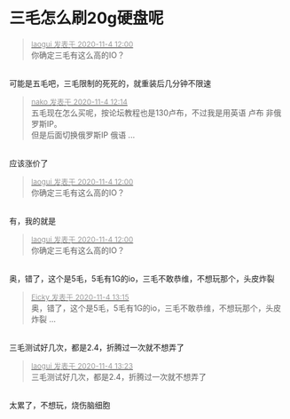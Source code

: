 # 三毛怎么刷20g硬盘呢


<div class="quote"><blockquote><font size="2"><a href="https://www.hostloc.com/forum.php?mod=redirect&amp;goto=findpost&amp;pid=9400749&amp;ptid=762241" target="_blank"><font color="#999999">laogui 发表于 2020-11-4 12:00</font></a></font><br />
你确定三毛有这么高的IO？</blockquote></div><br />
可能是五毛吧，三毛限制的死死的，就重装后几分钟不限速

<div class="quote"><blockquote><font size="2"><a href="https://www.hostloc.com/forum.php?mod=redirect&amp;goto=findpost&amp;pid=9400843&amp;ptid=762241" target="_blank"><font color="#999999">nako 发表于 2020-11-4 12:14</font></a></font><br />
五毛现在怎么买呢，按论坛教程也是130卢布，不过我是用英语 卢布 非俄罗斯IP。<br />
但是后面切换俄罗斯IP 俄语 ...</blockquote></div><br />
应该涨价了

<div class="quote"><blockquote><font size="2"><a href="https://www.hostloc.com/forum.php?mod=redirect&amp;goto=findpost&amp;pid=9400749&amp;ptid=762241" target="_blank"><font color="#999999">laogui 发表于 2020-11-4 12:00</font></a></font><br />
你确定三毛有这么高的IO？</blockquote></div><br />
有，我的就是

<div class="quote"><blockquote><font size="2"><a href="https://www.hostloc.com/forum.php?mod=redirect&amp;goto=findpost&amp;pid=9400749&amp;ptid=762241" target="_blank"><font color="#999999">laogui 发表于 2020-11-4 12:00</font></a></font><br />
你确定三毛有这么高的IO？</blockquote></div><br />
奥，错了，这个是5毛，5毛有1G的io，三毛不敢恭维，不想玩那个，头皮炸裂

<div class="quote"><blockquote><font size="2"><a href="https://www.hostloc.com/forum.php?mod=redirect&amp;goto=findpost&amp;pid=9401217&amp;ptid=762241" target="_blank"><font color="#999999">Eicky 发表于 2020-11-4 13:15</font></a></font><br />
奥，错了，这个是5毛，5毛有1G的io，三毛不敢恭维，不想玩那个，头皮炸裂 ...</blockquote></div><br />
<img src="static/image/smiley/default/biggrin.gif" smilieid="3" border="0" alt="" /><br />
三毛测试好几次，都是2.4，折腾过一次就不想弄了

<div class="quote"><blockquote><font size="2"><a href="https://www.hostloc.com/forum.php?mod=redirect&amp;goto=findpost&amp;pid=9401265&amp;ptid=762241" target="_blank"><font color="#999999">laogui 发表于 2020-11-4 13:23</font></a></font><br />
三毛测试好几次，都是2.4，折腾过一次就不想弄了</blockquote></div><br />
太累了，不想玩，烧伤脑细胞
